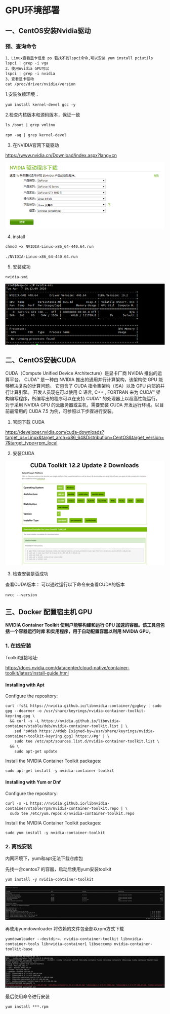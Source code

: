 
# GPU环境部署

## 一、CentOS安装Nvidia驱动

### 预、查询命令

```shell
1、Linux查看显卡信息 ps 若找不到lspci命令,可以安装 yum install pciutils
lspci | grep -i vga
2、使用nvidia GPU可以
lspci | grep -i nvidia
3、查看显卡驱动
cat /proc/driver/nvidia/version
```

1.安装依赖环境：

`yum install kernel-devel gcc -y`
 

2.检查内核版本和源码版本，保证一致

```shell
ls /boot | grep vmlinu

rpm -aq | grep kernel-devel
```

3. 在NVIDIA官网下载驱动

https://www.nvidia.cn/Download/index.aspx?lang=cn

![nvidia-driver.png](nvidia-driver.png)

4. install
```shell
chmod +x NVIDIA-Linux-x86_64-440.64.run

./NVIDIA-Linux-x86_64-440.64.run
```

5. 安装成功

```shell
nvidia-smi
```

![nvidia-smi.png](nvidia-smi.png)

## 二、CentOS安装CUDA

CUDA（Compute Unified Device Architecture）是显卡厂商 NVIDIA 推出的运算平台。 CUDA™ 是一种由 NVIDIA 推出的通用并行计算架构，该架构使 GPU 能够解决复杂的计算问题。 它包含了 CUDA 指令集架构（ISA）以及 GPU 内部的并行计算引擎。 开发人员现在可以使用 C 语言, C++ , FORTRAN 来为 CUDA™ 架构编写程序，所编写出的程序可以在支持 CUDA™ 的处理器上以超高性能运行。
对于采用 NVIDIA GPU 的云服务器或主机，需要安装 CUDA 开发运行环境。以目前最常用的 CUDA 7.5 为例，可参照以下步骤进行安装。

1. 官网下载 CUDA

https://developer.nvidia.com/cuda-downloads?target_os=Linux&target_arch=x86_64&Distribution=CentOS&target_version=7&target_type=rpm_local


2. 安装CUDA

![cuda-web.png](cuda-web.png)

3. 检查安装是否成功

查看CUDA版本： 可以通过运行以下命令来查看CUDA的版本

`nvcc --version`


## 三、Docker 配置宿主机 GPU

**NVIDIA Container Toolkit 使用户能够构建和运行 GPU 加速的容器。该工具包包括一个容器运行时库 和实用程序，用于自动配置容器以利用 NVIDIA GPU。**

### 1. 在线安装

Toolkit链接地址:

[https://docs.nvidia.com/datacenter/cloud-native/container-toolkit/latest/install-guide.html ](https://docs.nvidia.com/datacenter/cloud-native/container-toolkit/latest/install-guide.html)

#### Installing with Apt
Configure the repository:

```shell
curl -fsSL https://nvidia.github.io/libnvidia-container/gpgkey | sudo gpg --dearmor -o /usr/share/keyrings/nvidia-container-toolkit-keyring.gpg \
  && curl -s -L https://nvidia.github.io/libnvidia-container/stable/deb/nvidia-container-toolkit.list | \
    sed 's#deb https://#deb [signed-by=/usr/share/keyrings/nvidia-container-toolkit-keyring.gpg] https://#g' | \
    sudo tee /etc/apt/sources.list.d/nvidia-container-toolkit.list \
  && \
    sudo apt-get update
```
Install the NVIDIA Container Toolkit packages:

```shell
sudo apt-get install -y nvidia-container-toolkit
```

#### Installing with Yum or Dnf

Configure the repository:

```shell
curl -s -L https://nvidia.github.io/libnvidia-container/stable/rpm/nvidia-container-toolkit.repo | \
  sudo tee /etc/yum.repos.d/nvidia-container-toolkit.repo
```
Install the NVIDIA Container Toolkit packages:

```shell
sudo yum install -y nvidia-container-toolkit

```

### 2. 离线安装

内网环境下，yum和apt无法下载仓库包

先找一台centos7 的容器，启动后使用yum安装toolkit
```shell
yum install -y nvidia-container-toolkit
```
![toolkit-online.png](toolkit-online.png)

再使用yumdownloader 将依赖的文件包全部以rpm方式下载
```shell
yumdownloader --destdir=. nvidia-container-toolkit libnvidia-container-tools libnvidia-container1 libseccomp nvidia-container-toolkit-base
```

![toolkit-rpm.png](toolkit-rpm.png)

最后使用命令进行安装
```shell
yum install ***.rpm 
```